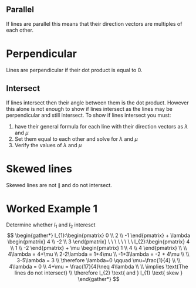 ## Parallel
If lines are parallel this means that their direction vectors are multiples of each other. 
# Perpendicular 
Lines are perpendicular if their dot product is equal to 0. 
## Intersect
If lines intersect then their angle between them is the dot product. However this alone is not enough to show if lines intersect as the lines may be perpendicular and still intersect. To show if lines intersect you must:
1. have their general formula for each line with their direction vectors as $\lambda$ and $\mu$
2. Set them equal to each other and solve for $\lambda$ and $\mu$
3. Verify the values of $\lambda$ and $\mu$

# Skewed lines
Skewed lines are not $\parallel$ and do not intersect.

# Worked Example 1
Determine whether $l_{1}$ and $l_{2}$ interesct
$$
\begin{gather*}
l_{1}:\begin{pmatrix}
0 \\
2 \\
-1
\end{pmatrix} + \lambda \begin{pmatrix}
4 \\
-2 \\
3
\end{pmatrix} \ \ \ \ \ \ \ \ l_{2}:\begin{pmatrix}
4 \\
1 \\
-2
\end{pmatrix} + \mu \begin{pmatrix}
1 \\
4 \\
4
\end{pmatrix} \\ \\ 
4\lambda = 4+\mu \\
2-2\lambda = 1+4\mu \\
-1+3\lambda = -2 + 4\mu \\ \\
3-5\lambda = 3 \\
\therefore \lambda=0 \qquad \mu=\frac{1}{4} \\ \\
4\lambda = 0 \\
4+\mu = \frac{17}{4}\neq 4\lambda \\ \\
\implies \text{The lines do not intersect} \\
\therefore l_{2} \text{ and } l_{1} \text{ skew }
\end{gather*}
$$